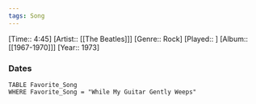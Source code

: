 ```yaml
---
tags: Song  
---
```

[Time:: 4:45]
[Artist:: [[The Beatles]]]
[Genre:: Rock]
[Played:: ]
[Album:: [[1967-1970]]]
[Year:: 1973]
### Dates
````dataview
TABLE Favorite_Song
WHERE Favorite_Song = "While My Guitar Gently Weeps"
````